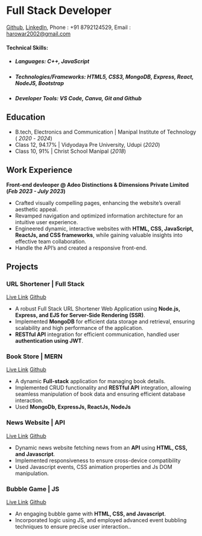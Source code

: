 # Full Stack Developer
[Github](https://github.com/KarthikhKamath), [LinkedIn](https://www.linkedin.com/in/karthik-h-kamath-251839198/), Phone : +91 8792124529, Email : harowar2002@gmail.com
#### Technical Skills:
- ##### Languages: C++, JavaScript
- ##### Technologies/Frameworks: HTML5, CSS3, MongoDB, Express, React, NodeJS, Bootstrap
- ##### Developer Tools: VS Code, Canva, Git and Github

## Education
- B.tech, Electronics and Communication | Manipal Institute of Technology ( _2020_ - _2024_)								       		
- Class 12, 94.17%	| Vidyodaya Pre University, Udupi (_2020_)	 			        		
- Class 10, 91% | Christ School Manipal (_2018_)

## Work Experience
**Front-end devleoper @  Adeo Distinctions & Dimensions Private Limited  (_Feb 2023 - July 2023_)**
- Crafted visually compelling pages, enhancing the website’s overall aesthetic appeal.
- Revamped navigation and optimized information architecture for an intuitive user experience.
- Engineered dynamic, interactive websites with **HTML, CSS, JavaScript, ReactJs, and CSS
frameworks**, while gaining valuable insights into effective team collaboration.
- Handle the API’s and created a responsive front-end.


## Projects
### URL Shortener | Full Stack
[Live Link](https://urlshortener-27oh.onrender.com/) [Github](https://github.com/KarthikhKamath/urlShortener)

- A robust Full Stack URL Shortener Web Application using **Node.js, Express, and EJS for
Server-Side Rendering (SSR)**.
- Implemented **MongoDB** for efficient data storage and retrieval, ensuring scalability and high
performance of the application.
- **RESTful API** integration for efficient communication, handled user **authentication using JWT**.


### Book Store | MERN
[Live Link](https://kartbookstore.netlify.app/) [Github](https://github.com/KarthikhKamath/BookStoreFullCode)

- A dynamic **Full-stack** application for managing book details.
- Implemented CRUD functionality and **RESTful API** integration, allowing seamless manipulation of book data and ensuring efficient database interaction.
- Used **MongoDb, ExpressJs, ReactJs, NodeJs**

### News Website | API
[Live Link](https://kartnews.netlify.app/) [Github](https://github.com/KarthikhKamath/newsApp)

- Dynamic news website fetching news from an **API** using **HTML, CSS, and Javascript**.
- Implemented responsiveness to ensure cross-device compatibility
- Used Javascript events, CSS animation properties and Js DOM manipulation.

### Bubble Game | JS
[Live Link](https://kartnews.netlify.app/) [Github](https://github.com/KarthikhKamath/newsApp)

- An engaging bubble game with **HTML, CSS, and Javascript**.
- Incorporated logic using JS, and employed advanced event bubbling techniques to ensure precise user interaction..

